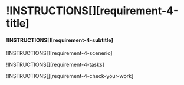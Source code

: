# !INSTRUCTIONS[][requirement-4-title]

#### !INSTRUCTIONS[][requirement-4-subtitle]

!INSTRUCTIONS[][requirement-4-scenerio]

!INSTRUCTIONS[][requirement-4-tasks]

!INSTRUCTIONS[][requirement-4-check-your-work]